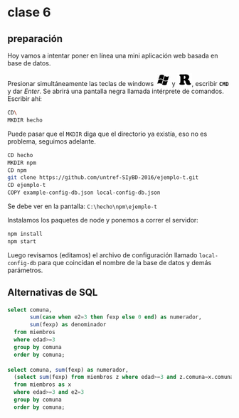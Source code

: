 ﻿# clase 6

## preparación

Hoy vamos a intentar poner en línea una mini aplicación web basada en base de datos. 

Presionar simultáneamente las teclas de windows ![win](imagenes/win-key.png) y ![tecla R](imagenes/R-key.png), escribir **`CMD`** y dar *Enter*.
Se abrirá una pantalla negra llamada intérprete de comandos. Escribir ahí:

```sh
CD\
MKDIR hecho
```

Puede pasar que el `MKDIR` diga que el directorio ya existía, eso no es problema, seguimos adelante.

```sh
CD hecho
MKDIR npm
CD npm
git clone https://github.com/untref-SIyBD-2016/ejemplo-t.git
CD ejemplo-t
COPY example-config-db.json local-config-db.json
```

Se debe ver en la pantalla: `C:\hecho\npm\ejemplo-t`

Instalamos los paquetes de node y ponemos a correr el servidor:

```sh
npm install
npm start
```

Luego revisamos (editamos) el archivo de configuración llamado `local-config-db` para que coincidan el nombre de la base de datos y demás parámetros.

## Alternativas de SQL

```sql
select comuna,
       sum(case when e2=3 then fexp else 0 end) as numerador,
       sum(fexp) as denominador
  from miembros
  where edad>=3
  group by comuna
  order by comuna;

select comuna, sum(fexp) as numerador,
  (select sum(fexp) from miembros z where edad>=3 and z.comuna=x.comuna) as denominador
  from miembros as x
  where edad>=3 and e2=3
  group by comuna
  order by comuna;
```
